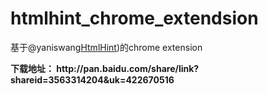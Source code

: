 htmlhint_chrome_extendsion
==========================

基于@yaniswang<a href="https://github.com/yaniswang/HTMLHint">HtmlHint</a>)的chrome extension 
<p><strong>下载地址： http://pan.baidu.com/share/link?shareid=3563314204&uk=422670516 </strong></p>
